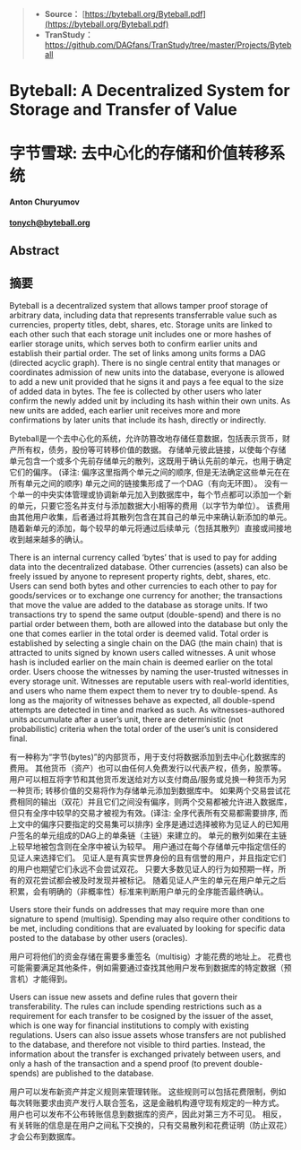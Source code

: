 
>* **Source：** [https://byteball.org/Byteball.pdf](https://byteball.org/Byteball.pdf)  
>* **TranStudy：** [https://github.com/DAGfans/TranStudy/tree/master/Projects/Byteball
](https://github.com/DAGfans/TranStudy/tree/master/Projects/Byteball
)

# Byteball: A Decentralized System for Storage and Transfer of Value
# 字节雪球: 去中心化的存储和价值转移系统

#### Anton Churyumov 
#### tonych@byteball.org

## Abstract 
## 摘要 

Byteball is a decentralized system that allows tamper proof storage of arbitrary data, including data that represents transferrable value such as currencies, property titles, debt, shares, etc. 
Storage units are linked to each other such that each storage unit includes one or more hashes of earlier storage units, which serves both to confirm earlier units and establish their partial order. 
The set of links among units forms a DAG (directed acyclic graph). 
There is no single central entity that manages or coordinates admission of new units into the database, everyone is allowed to add a new unit provided that he signs it and pays a fee equal to the size of added data in bytes. 
The fee is collected by other users who later confirm the newly added unit by including its hash within their own units. 
As new units are added, each earlier unit receives more and more confirmations by later units that include its hash, directly or indirectly.

Byteball是一个去中心化的系统，允许防篡改地存储任意数据，包括表示货币，财产所有权，债务，股份等可转移价值的数据。
存储单元彼此链接，以使每个存储单元包含一个或多个先前存储单元的散列，这既用于确认先前的单元，也用于确定它们的偏序。 (译注: 偏序这里指两个单元之间的顺序, 但是无法确定这些单元在在所有单元之间的顺序)
单元之间的链接集形成了一个DAG（有向无环图）。 
没有一个单一的中央实体管理或协调新单元加入到数据库中，每个节点都可以添加一个新的单元，只要它签名并支付与添加数据大小相等的费用（以字节为单位）。 
该费用由其他用户收集，后者通过将其散列包含在其自己的单元中来确认新添加的单元。 
随着新单元的添加，每个较早的单元将通过后续单元（包括其散列）直接或间接地收到越来越多的确认。

There is an internal currency called ‘bytes’ that is used to pay for adding data into the decentralized database. 
Other currencies (assets) can also be freely issued by anyone to represent property rights, debt, shares, etc. 
Users can send both bytes and other currencies to each other to pay for goods/services or to exchange one currency for another; 
the transactions that move the value are added to the database as storage units. 
If two transactions try to spend the same output (double-spend) and there is no partial order between them, both are allowed into the database but only the one that comes earlier in the total order is deemed valid. 
Total order is established by selecting a single chain on the DAG (the main chain) that is attracted to units signed by known users called witnesses. 
A unit whose hash is included earlier on the main chain is deemed earlier on the total order. 
Users choose the witnesses by naming the user-trusted witnesses in every storage unit. 
Witnesses are reputable users with real-world identities, and users who name them expect them to never try to double-spend. 
As long as the majority of witnesses behave as expected, all double-spend attempts are detected in time and marked as such. 
As witnesses-authored units accumulate after a user’s unit, there are deterministic (not probabilistic) criteria when the total order of the user’s unit is considered final.

有一种称为“字节(bytes)”的内部货币，用于支付将数据添加到去中心化数据库的费用。
其他货币（资产）也可以由任何人免费发行以代表产权，债务，股票等。
用户可以相互将字节和其他货币发送给对方以支付商品/服务或兑换一种货币为另一种货币;
转移价值的交易将作为存储单元添加到数据库中。
如果两个交易尝试花费相同的输出（双花）并且它们之间没有偏序，则两个交易都被允许进入数据库，但只有全序中较早的交易才被视为有效。(译注:  全序代表所有交易都需要排序, 而上文中的偏序只要指定的交易集可以排序)
全序是通过选择被称为见证人的已知用户签名的单元组成的DAG上的单条链（主链）来建立的。
单元的散列如果在主链上较早地被包含则在全序中被认为较早。
用户通过在每个存储单元中指定信任的见证人来选择它们。
见证人是有真实世界身份的且有信誉的用户，并且指定它们的用户也期望它们永远不会尝试双花。
只要大多数见证人的行为如预期一样，所有的双花尝试都会被及时发现并被标记。
随着见证人产生的单元在用户单元之后积累，会有明确的（非概率性）标准来判断用户单元的全序能否最终确认。

Users store their funds on addresses that may require more than one signature to spend (multisig). 
Spending may also require other conditions to be met, including conditions that are evaluated by looking for specific data posted to the database by other users (oracles).

用户可将他们的资金存储在需要多重签名（multisig）才能花费的地址上。 
花费也可能需要满足其他条件，例如需要通过查找其他用户发布到数据库的特定数据（预言机）才能得到。

Users can issue new assets and define rules that govern their transferability. 
The rules can include spending restrictions such as a requirement for each transfer to be cosigned by the issuer of the asset, which is one way for financial institutions to comply with existing regulations. 
Users can also issue assets whose transfers are not published to the database, and therefore not visible to third parties. 
Instead, the information about the transfer is exchanged privately between users, and only a hash of the transaction and a spend proof (to prevent double-spends) are published to the database.

用户可以发布新资产并定义规则来管理转账。 
这些规则可以包括花费限制，例如每次转账要求由资产发行人联合签名，这是金融机构遵守现有规定的一种方式。 
用户也可以发布不公布转账信息到数据库的资产，因此对第三方不可见。 
相反，有关转账的信息是在用户之间私下交换的，只有交易散列和花费证明（防止双花）才会公布到数据库。
